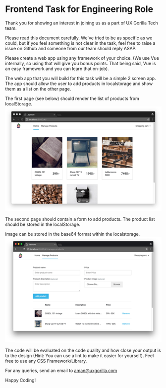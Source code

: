 # Frontend Task for Engineering Role

Thank you for showing an interest in joining us as a part of UX Gorilla Tech team.

Please read this document carefully. We've tried to be as specific as we could, but if you feel something is not clear in the task, feel free to raise a issue on Github and someone from our team should reply ASAP.

Please create a web app using any framework of your choice. (We use Vue internally, so using that will give you bonus points. That being said, Vue is an easy framework and you can learn that on-job).

The web app that you will build for this task will be a simple 2 screen app. The app should allow the user to add products in localstorage and show them as a list on the other page.

The first page (see below) should render the list of products from localStorage. 
![Product Catalog](product-catalog.jpg)

The second page should contain a form to add products. The product list should be stored in the localStorage.

Image can be stored in the base64 format within the localstorage.
![Manage Products](manage-products.jpg)


The code will be evaluated on the code quality and how close your output is to the design (Hint: You can use a lint to make it easier for yourself). Feel free to use any CSS Framework/Library.


For any queries, send an email to aman@uxgorilla.com

Happy Coding!

